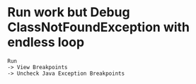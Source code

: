 # Run work but Debug ClassNotFoundException with endless loop
```
Run
-> View Breakpoints
-> Uncheck Java Exception Breakpoints
```
